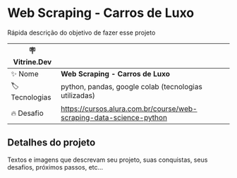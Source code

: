 # Web Scraping - Carros de Luxo

Rápida descrição do objetivo de fazer esse projeto

| :placard: Vitrine.Dev |     |
| -------------  | --- |
| :sparkles: Nome        | **Web Scraping - Carros de Luxo**
| :label: Tecnologias | python, pandas, google colab (tecnologias utilizadas)
| :fire: Desafio     | https://cursos.alura.com.br/course/web-scraping-data-science-python

## Detalhes do projeto

Textos e imagens que descrevam seu projeto, suas conquistas, seus desafios, próximos passos, etc...
